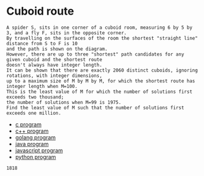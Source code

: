 # Cuboid route

```
A spider S, sits in one corner of a cuboid room, measuring 6 by 5 by 3, and a fly F, sits in the opposite corner.
By travelling on the surfaces of the room the shortest "straight line" distance from S to F is 10
and the path is shown on the diagram.
However, there are up to three "shortest" path candidates for any given cuboid and the shortest route
doesn't always have integer length.
It can be shown that there are exactly 2060 distinct cuboids, ignoring rotations, with integer dimensions,
up to a maximum size of M by M by M, for which the shortest route has integer length when M=100.
This is the least value of M for which the number of solutions first exceeds two thousand;
the number of solutions when M=99 is 1975.
Find the least value of M such that the number of solutions first exceeds one million.
```

* [c program](Problem086.c)
* [c++ program](Problem086.cpp)
* [golang program](Problem086.go)
* [java program](Problem086.java)
* [javascript program](Problem086.js)
* [python program](Problem086.py)

```
1818
```
